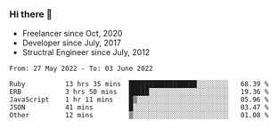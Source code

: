 ### Hi there 👋

- Freelancer since Oct, 2020
- Developer since July, 2017
- Structral Engineer since July, 2012

<!--START_SECTION:waka-->

```text
From: 27 May 2022 - To: 03 June 2022

Ruby          13 hrs 35 mins  █████████████████░░░░░░░░   68.39 %
ERB           3 hrs 50 mins   █████░░░░░░░░░░░░░░░░░░░░   19.36 %
JavaScript    1 hr 11 mins    █▒░░░░░░░░░░░░░░░░░░░░░░░   05.96 %
JSON          41 mins         █░░░░░░░░░░░░░░░░░░░░░░░░   03.47 %
Other         12 mins         ▒░░░░░░░░░░░░░░░░░░░░░░░░   01.08 %
```

<!--END_SECTION:waka-->
